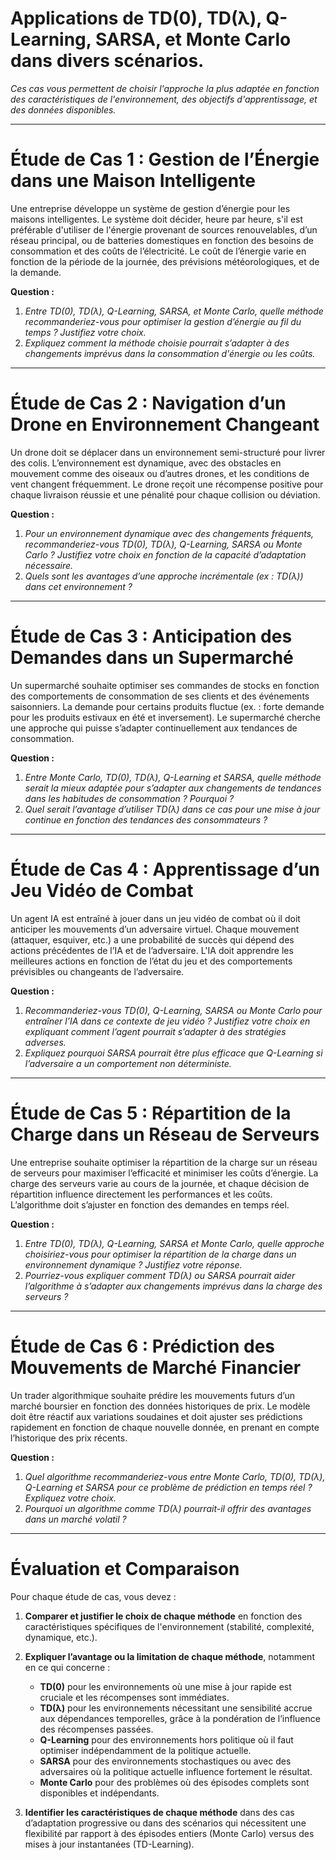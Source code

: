 # Applications de **TD(0)**, **TD(λ)**, **Q-Learning**, **SARSA**, et **Monte Carlo** dans divers scénarios. 

*Ces cas vous permettent de choisir l'approche la plus adaptée en fonction des caractéristiques de l'environnement, des objectifs d'apprentissage, et des données disponibles.*

---

# **Étude de Cas 1 : Gestion de l’Énergie dans une Maison Intelligente**

Une entreprise développe un système de gestion d’énergie pour les maisons intelligentes. Le système doit décider, heure par heure, s'il est préférable d'utiliser de l'énergie provenant de sources renouvelables, d’un réseau principal, ou de batteries domestiques en fonction des besoins de consommation et des coûts de l’électricité. Le coût de l’énergie varie en fonction de la période de la journée, des prévisions météorologiques, et de la demande.

**Question :**
1. *Entre TD(0), TD(λ), Q-Learning, SARSA, et Monte Carlo, quelle méthode recommanderiez-vous pour optimiser la gestion d’énergie au fil du temps ? Justifiez votre choix.*
2. *Expliquez comment la méthode choisie pourrait s’adapter à des changements imprévus dans la consommation d'énergie ou les coûts.*

---

# **Étude de Cas 2 : Navigation d’un Drone en Environnement Changeant**

Un drone doit se déplacer dans un environnement semi-structuré pour livrer des colis. L’environnement est dynamique, avec des obstacles en mouvement comme des oiseaux ou d’autres drones, et les conditions de vent changent fréquemment. Le drone reçoit une récompense positive pour chaque livraison réussie et une pénalité pour chaque collision ou déviation.

**Question :**
1. *Pour un environnement dynamique avec des changements fréquents, recommanderiez-vous TD(0), TD(λ), Q-Learning, SARSA ou Monte Carlo ? Justifiez votre choix en fonction de la capacité d’adaptation nécessaire.*
2. *Quels sont les avantages d’une approche incrémentale (ex : TD(λ)) dans cet environnement ?*

---

# **Étude de Cas 3 : Anticipation des Demandes dans un Supermarché**

Un supermarché souhaite optimiser ses commandes de stocks en fonction des comportements de consommation de ses clients et des événements saisonniers. La demande pour certains produits fluctue (ex. : forte demande pour les produits estivaux en été et inversement). Le supermarché cherche une approche qui puisse s’adapter continuellement aux tendances de consommation.

**Question :**
1. *Entre Monte Carlo, TD(0), TD(λ), Q-Learning et SARSA, quelle méthode serait la mieux adaptée pour s’adapter aux changements de tendances dans les habitudes de consommation ? Pourquoi ?*
2. *Quel serait l’avantage d’utiliser TD(λ) dans ce cas pour une mise à jour continue en fonction des tendances des consommateurs ?*

---

# **Étude de Cas 4 : Apprentissage d’un Jeu Vidéo de Combat**

Un agent IA est entraîné à jouer dans un jeu vidéo de combat où il doit anticiper les mouvements d’un adversaire virtuel. Chaque mouvement (attaquer, esquiver, etc.) a une probabilité de succès qui dépend des actions précédentes de l’IA et de l’adversaire. L'IA doit apprendre les meilleures actions en fonction de l’état du jeu et des comportements prévisibles ou changeants de l’adversaire.

**Question :**
1. *Recommanderiez-vous TD(0), Q-Learning, SARSA ou Monte Carlo pour entraîner l’IA dans ce contexte de jeu vidéo ? Justifiez votre choix en expliquant comment l’agent pourrait s’adapter à des stratégies adverses.*
2. *Expliquez pourquoi SARSA pourrait être plus efficace que Q-Learning si l’adversaire a un comportement non déterministe.*

---

# **Étude de Cas 5 : Répartition de la Charge dans un Réseau de Serveurs**

Une entreprise souhaite optimiser la répartition de la charge sur un réseau de serveurs pour maximiser l’efficacité et minimiser les coûts d’énergie. La charge des serveurs varie au cours de la journée, et chaque décision de répartition influence directement les performances et les coûts. L’algorithme doit s’ajuster en fonction des demandes en temps réel.

**Question :**
1. *Entre TD(0), TD(λ), Q-Learning, SARSA et Monte Carlo, quelle approche choisiriez-vous pour optimiser la répartition de la charge dans un environnement dynamique ? Justifiez votre réponse.*
2. *Pourriez-vous expliquer comment TD(λ) ou SARSA pourrait aider l’algorithme à s’adapter aux changements imprévus dans la charge des serveurs ?*

---

# **Étude de Cas 6 : Prédiction des Mouvements de Marché Financier**

Un trader algorithmique souhaite prédire les mouvements futurs d’un marché boursier en fonction des données historiques de prix. Le modèle doit être réactif aux variations soudaines et doit ajuster ses prédictions rapidement en fonction de chaque nouvelle donnée, en prenant en compte l’historique des prix récents.

**Question :**
1. *Quel algorithme recommanderiez-vous entre Monte Carlo, TD(0), TD(λ), Q-Learning et SARSA pour ce problème de prédiction en temps réel ? Expliquez votre choix.*
2. *Pourquoi un algorithme comme TD(λ) pourrait-il offrir des avantages dans un marché volatil ?*

---

# **Évaluation et Comparaison**

Pour chaque étude de cas, vous devez :
1. **Comparer et justifier le choix de chaque méthode** en fonction des caractéristiques spécifiques de l'environnement (stabilité, complexité, dynamique, etc.).
2. **Expliquer l’avantage ou la limitation de chaque méthode**, notamment en ce qui concerne :
   - **TD(0)** pour les environnements où une mise à jour rapide est cruciale et les récompenses sont immédiates.
   - **TD(λ)** pour les environnements nécessitant une sensibilité accrue aux dépendances temporelles, grâce à la pondération de l’influence des récompenses passées.
   - **Q-Learning** pour des environnements hors politique où il faut optimiser indépendamment de la politique actuelle.
   - **SARSA** pour des environnements stochastiques ou avec des adversaires où la politique actuelle influence fortement le résultat.
   - **Monte Carlo** pour des problèmes où des épisodes complets sont disponibles et indépendants.

3. **Identifier les caractéristiques de chaque méthode** dans des cas d’adaptation progressive ou dans des scénarios qui nécessitent une flexibilité par rapport à des épisodes entiers (Monte Carlo) versus des mises à jour instantanées (TD-Learning).

